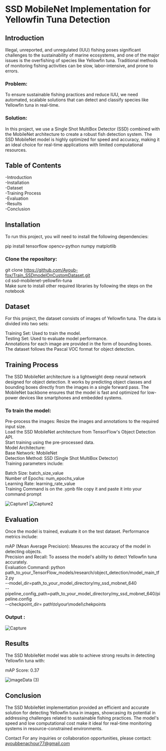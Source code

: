 # SSD MobileNet Implementation for Yellowfin Tuna Detection
## Introduction
Illegal, unreported, and unregulated (IUU) fishing poses significant challenges to the sustainability of marine ecosystems, and one of the major issues is the overfishing of species like Yellowfin tuna. Traditional methods of monitoring fishing activities can be slow, labor-intensive, and prone to errors.

### Problem:
To ensure sustainable fishing practices and reduce IUU, we need automated, scalable solutions that can detect and classify species like Yellowfin tuna in real-time.

### Solution:
In this project, we use a Single Shot MultiBox Detector (SSD) combined with the MobileNet architecture to create a robust fish detection system. The SSD MobileNet model is highly optimized for speed and accuracy, making it an ideal choice for real-time applications with limited computational resources.

## Table of Contents
-Introduction<br>
-Installation<br>
-Dataset<br>
-Training Process<br>
-Evaluation<br>
-Results<br>
-Conclusion<br>
## Installation
To run this project, you will need to install the following dependencies:

pip install tensorflow opencv-python numpy matplotlib
### Clone the repository:

git clone https://github.com/Ayoub-fox/Train_SSDmodelOnCustomDataset.git<br>
cd ssd-mobilenet-yellowfin-tuna<br>
Make sure to install other required libraries by following the steps on the notebook

## Dataset
For this project, the dataset consists of images of Yellowfin tuna. The data is divided into two sets:

Training Set: Used to train the model.<br>
Testing Set: Used to evaluate model performance.<br>
Annotations for each image are provided in the form of bounding boxes. The dataset follows the Pascal VOC format for object detection.

## Training Process
The SSD MobileNet architecture is a lightweight deep neural network designed for object detection. It works by predicting object classes and bounding boxes directly from the images in a single forward pass. The MobileNet backbone ensures that the model is fast and optimized for low-power devices like smartphones and embedded systems.

### To train the model:

Pre-process the images: Resize the images and annotations to the required input size.<br>
Load the SSD MobileNet architecture from TensorFlow's Object Detection API.<br>
Start training using the pre-processed data.<br>
Model Architecture:<br>
Base Network: MobileNet<br>
Detection Method: SSD (Single Shot MultiBox Detector)<br>
Training parameters include:<br>

Batch Size: batch_size_value<br>
Number of Epochs: num_epochs_value<br>
Learning Rate: learning_rate_value<br>
Training Command is on the .ypnb file copy it and paste it into your command prompt

![Capture1](https://github.com/user-attachments/assets/b1a77ff0-b86b-4cd4-81fa-3db5da814367) ![Capture2](https://github.com/user-attachments/assets/df0e943b-0a65-4bb8-bd10-a3f30e7c9253)

## Evaluation
Once the model is trained, evaluate it on the test dataset. Performance metrics include:

mAP (Mean Average Precision): Measures the accuracy of the model in detecting objects.<br>
Precision and Recall: To assess the model's ability to detect Yellowfin tuna accurately.<br>
Evaluation Command: 
python path_to_your_TensorFlow_models/research/object_detection/model_main_tf2.py \
--model_dir=path_to_your_model_directory/my_ssd_mobnet_640 \
--pipeline_config_path=path_to_your_model_directory/my_ssd_mobnet_640/pipeline.config \
--checkpoint_dir= path\to\your\model\chekpoints
### Output :

![Capture](https://github.com/user-attachments/assets/7d9c9237-621d-4e90-85a9-b1c368814e28)

## Results
The SSD MobileNet model was able to achieve strong results in detecting Yellowfin tuna with:

mAP Score: 0.37

![imageData (3)](https://github.com/user-attachments/assets/99ec4a5c-bc34-479f-ad8a-37348c36b302)

## Conclusion
The SSD MobileNet implementation provided an efficient and accurate solution for detecting Yellowfin tuna in images, showcasing its potential in addressing challenges related to sustainable fishing practices. The model's speed and low computational cost make it ideal for real-time monitoring systems in resource-constrained environments.


Contact
For any inquiries or collaboration opportunities, please contact: ayoubbenachour77@gmail.com
